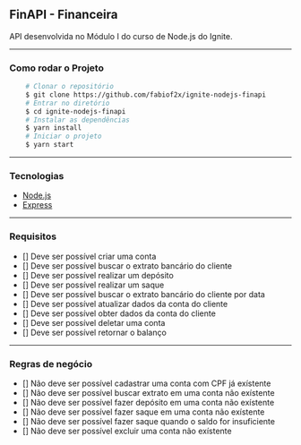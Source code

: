 ## FinAPI - Financeira

API desenvolvida no Módulo I do curso de Node.js do Ignite.

---

### Como rodar o Projeto
```bash
    # Clonar o repositório
    $ git clone https://github.com/fabiof2x/ignite-nodejs-finapi
    # Entrar no diretório
    $ cd ignite-nodejs-finapi
    # Instalar as dependências
    $ yarn install
    # Iniciar o projeto
    $ yarn start
```

---

### Tecnologias

- [Node.js](https://nodejs.org/en/)
- [Express](https://expressjs.com)

---

### Requisitos

- [] Deve ser possível criar uma conta
- [] Deve ser possível buscar o extrato bancário do cliente
- [] Deve ser possível realizar um depósito
- [] Deve ser possível realizar um saque
- [] Deve ser possível buscar o extrato bancário do cliente por data
- [] Deve ser possível atualizar dados da conta do cliente
- [] Deve ser possível obter dados da conta do cliente
- [] Deve ser possível deletar uma conta
- [] Deve ser possível retornar o balanço

---

### Regras de negócio

- [] Não deve ser possível cadastrar uma conta com CPF já exístente
- [] Não deve ser possível buscar extrato em uma conta não exístente
- [] Não deve ser possível fazer depósito em uma conta não exístente
- [] Não deve ser possível fazer saque em uma conta não exístente
- [] Não deve ser possível fazer saque quando o saldo for insuficiente
- [] Não deve ser possível excluir uma conta não exístente